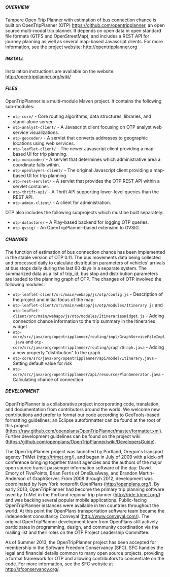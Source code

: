 ##### OVERVIEW

Tampere Open Trip Planner with estimation of bus connection chance is built on OpenTripPlanner (OTP) https://github.com/opentripplanner, an open source multi-modal trip planner. It depends on open data in open standard file formats (GTFS and OpenStreetMap), and includes a REST API for journey planning as well as several map-based Javascript clients. For more information, see the project website: http://opentripplanner.org


##### INSTALL

Installation instructions are available on the website: http://opentripplanner.org/wiki/

##### FILES

OpenTripPlanner is a multi-module Maven project. It contains the following sub-modules:

* `otp-core/`              - Core routing algorithms, data structures, libraries, and stand-alone server.
* `otp-analyst-client/`    - A Javascript client focusing on OTP analyst web service visualizations.
* `otp-geocoder/`          - A servlet that converts addresses to geographic locations using web services.
* `otp-leaflet-client/`    - The newer Javascript client providing a map-based UI for trip planning.
* `otp-municoder/`         - A servlet that determines which administrative area a coordinate falls within. 
* `otp-openlayers-client/` - The original Javascript client providing a map-based UI for trip planning.
* `otp-rest-servlet/`      - A servlet that provides the OTP REST API within a servlet container.
* `otp-thrift-api/`        - A Thrift API supporting lower-level queries than the REST API.
* `otp-admin-client/`      - A client for administration.

OTP also includes the following subprojects which must be built separately:

* `otp-datastore/`         - A Play-based backend for logging OTP queries.
* `otp-gvsig/`             - An OpenTripPlanner-based extension to GVSIG.

##### CHANGES

The function of estimation of bus connection chance has been implemented in the stable version of OTP 0.11. The bus movements data being collected and processed daily to calculate distribution parameters of vehicles' arrivals at bus stops daily during the last 60 days in a separate system. The summarized data as a list of trip_id, bus stop and distribution parameters are loaded to the planning graph of OTP. The changes of OTP involved the following modules: 

* `otp-leaflet-client/src/main/webapp/js/otp/config.js` - Description of the project and initial focus of the map
* `otp-leaflet-client/src/main/webapp/js/otp/modules/Itinerary.js` and `otp-leaflet-client/src/main/webapp/js/otp/modules/ItinerariesWidget.js` - Adding connection chance information to the trip summary in the Itineraries widget
* `otp-core/src/java/org/opentripplanner/routing/impl/GraphServiceFileImpl.java` and `otp-core/src/java/org/opentripplanner/routing/graph/Graph.java` - Adding a new property "distribution" to the graph
* `otp-core/src/java/org/opentripplanner/api/model/Itinerary.java` - Setting default value for risk
* `otp-core/src/java/org/opentripplanner/api/resource/PlanGenerator.java` - Calculating chance of connection

##### DEVELOPMENT

OpenTripPlanner is a collaborative project incorporating code, translation, and documentation from contributors around the world. We welcome new contributions and prefer to format our code according to GeoTools-based formatting guidelines; an Eclipse autoformatter can be found at the root of this project (https://raw.github.com/openplans/OpenTripPlanner/master/formatter.xml). Further development guidelines can be found on the project wiki (https://github.com/openplans/OpenTripPlanner/wiki/DevelopersGuide).

The OpenTripPlanner project was launched by Portland, Oregon's transport agency TriMet (http://trimet.org/), and began in July of 2009 with a kick-off conference bringing together transit agencies and the authors of the major open source transit passenger information software of the day: David Emory of FivePoints, Brian Ferris of OneBusAway, and Brandon Martin-Anderson of GraphServer. From 2008 through 2012, development was coordinated by New York nonprofit OpenPlans (http://openplans.org/). By early 2013, OpenTripPlanner had become the primary trip planning software used by TriMet in the Portland regional trip planner (http://ride.trimet.org/) and was backing several popular mobile applications. Public-facing OpenTripPlanner instances were available in ten countries throughout the world. At this point the OpenPlans transportation software team became the independent consultancy Conveyal (http://www.conveyal.com/). The original OpenTripPlanner development team from OpenPlans still actively participates in programming, design, and community coordination via the mailing list and their roles on the OTP Project Leadership Committee.

As of Summer 2013, the OpenTripPlanner project has been accepted for membership in the Software Freedom Conservancy (SFC). SFC handles the legal and financial details common to many open source projects, providing a formal framework for OTP and allowing contributors to concentrate on the code. For more information, see the SFC website at http://sfconservancy.org/.
